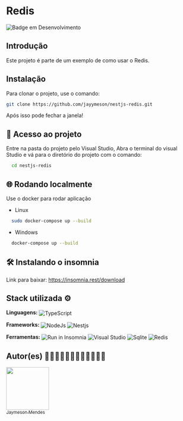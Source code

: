 # Redis

![Badge em Desenvolvimento](https://img.shields.io/static/v1?label=Finalizado&message=Reposit%C3%B3rio%20exemplo&color=GREEN&style=for-the-badge)

## Introdução

Este projeto é parte de um exemplo de como usar o Redis.

## Instalação

Para clonar o projeto, use o comando:

```bash
git clone https://github.com/jayymeson/nestjs-redis.git
```

Após isso pode fechar a janela!

## 📁 Acesso ao projeto

Entre na pasta do projeto pelo Visual Studio, Abra o terminal do visual Studio e
vá para o diretório do projeto com o comando:

```bash
  cd nestjs-redis
```

## 🌐 Rodando localmente

Use o docker para rodar aplicação

- Linux

```bash
  sudo docker-compose up --build
```

- Windows

```bash
  docker-compose up --build
```

## 🛠️ Instalando o insomnia

Link para baixar: https://insomnia.rest/download

## Stack utilizada ⚙

**Linguagens:**
<img align="center" alt="TypeScript" src="https://img.shields.io/badge/-Typescript-blue?style=for-the-badge&logo=typescript&message=TypeScript&color=blue&logoColor=white">

**Frameworks:**
<img align="center" alt="NodeJs" src="https://img.shields.io/badge/Node.js-43853D?style=for-the-badge&logo=node.js&logoColor=white"> <img align="center" alt="Nestjs" src="https://img.shields.io/badge/-NestJS-pink?style=for-the-badge&logo=nestjs&message=NestJs&color=rgb(238,%2058,%2084)">

**Ferramentas:**
<img align="center" src="https://insomnia.rest/images/run.svg" alt="Run in Insomnia">
<img align="center" src="https://img.shields.io/badge/Visual_Studio_Code-0078D4?style=for-the-badge&logo=visual%20studio%20code&logoColor=white" alt="Visual Studio">
<img align="center" alt="Sqlite" src="https://img.shields.io/badge/SQLite-07405E?style=for-the-badge&logo=sqlite&logoColor=white">
<img align="center" alt="Redis" src="https://img.shields.io/badge/redis-FF0000?style=for-the-badge&logo=redis&logoColor=white">

## Autor(es) 👨🏼‍💻👨🏼‍💻👨🏼‍💻👨🏼‍💻

[<img src="https://avatars.githubusercontent.com/u/100086459?v=4" width=115><br><sub>Jaymeson Mendes</sub>](https://github.com/jayymeson)

